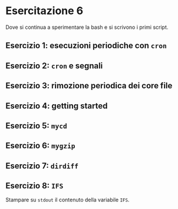 # Esercitazione 6 #

Dove si continua a sperimentare la bash e si scrivono i primi script.

## Esercizio 1: esecuzioni periodiche con `cron` ##

## Esercizio 2: `cron` e segnali ##

## Esercizio 3: rimozione periodica dei core file ##

## Esercizio 4: getting started ##

## Esercizio 5: `mycd` ##

## Esercizio 6: `mygzip` ##

## Esercizio 7: `dirdiff` ##

## Esercizio 8: `IFS` ##

Stampare su `stdout` il contenuto della variabile `IFS`.

